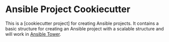 # Ansible Project Cookiecutter #

This is a [cookiecutter project] for creating Ansible projects. It contains a basic structure for creating an Ansible project with a scalable structure and will work in [Ansible Tower][AnsibleTower].

[cookie cutter project]: https://github.com/audreyr/cookiecutter
[AnsibleTower]: https://www.ansible.com/products/tower
